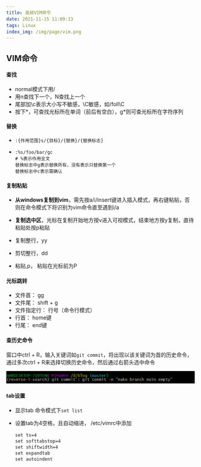 ```yaml
---
title: 高频VIM命令
date: 2021-11-15 11:09:13
tags: Linux
index_img: /img/page/vim.png
---
```


## VIM命令

#### 查找

+ normal模式下用/
+ 用n查找下一个，N查找上一个
+ 尾部加\c表示大小写不敏感，\C敏感，如/foll\C
+ 按下*，可查找光标所在单词（前后有空白），g\*则可查光标所在字符序列

#### 替换

+ ```
  :{作用范围}s/{目标}/{替换}/{替换标志}
  ```

+ ```
  :%s/foo/bar/gc 
  # %表示作用全文
  替换标志中g表示替换所有，没有表示只替换第一个
  替换标志中c表示需确认
  ```

  

#### 复制粘贴

+ **从windows复制到vim**，需先按a/i/insert键进入插入模式，再右键粘贴，否则在命令模式下将识别为vim命令直至遇到i/a

+ **复制选中区**，光标在复制开始地方按v进入可视模式，结束地方按y复制，直待粘贴处按p粘贴

+ 复制整行，yy

+ 剪切整行，dd

+ 粘贴,p， 粘贴在光标前为P

  

#### 光标跳转

+ 文件首： gg
+ 文件尾： shift + g
+ 文件指定行： 行号（命令行模式）
+ 行首： home键
+ 行尾： end键



#### 查历史命令

窗口中ctrl + R，输入关键词如`git commit`，将出现以该关键词为首的历史命令，通过多次ctrl + R来选择切换历史命令，然后通过右箭头选中命令

![历史命令](/img/linux-cmd.png)

#### tab设置

+ 显示tab  命令模式下`set list`

+ 设置tab为4空格，且自动缩进， /etc/vimrc中添加

  ```
  set ts=4
  set softtabstop=4
  set shiftwidth=4
  set expandtab
  set autoindent
  ```

  